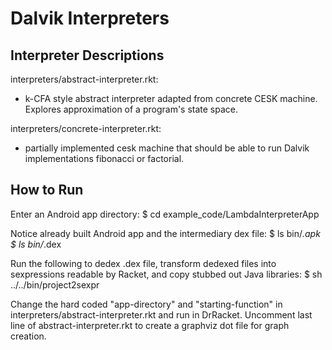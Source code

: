 Dalvik Interpreters
====================

Interpreter Descriptions
------------------------
interpreters/abstract-interpreter.rkt:
  - k-CFA style abstract interpreter adapted from concrete CESK machine. Explores approximation of a program's state space.

interpreters/concrete-interpreter.rkt:
  - partially implemented cesk machine that should be able to run Dalvik implementations fibonacci or factorial.


How to Run
----------

Enter an Android app directory:
  $ cd example_code/LambdaInterpreterApp

Notice already built Android app and the intermediary dex file:
  $ ls bin/*.apk
  $ ls bin/*.dex

Run the following to dedex .dex file, transform dedexed files into sexpressions readable by Racket, and copy stubbed out Java libraries:
  $ sh ../../bin/project2sexpr

Change the hard coded "app-directory" and "starting-function" in interpreters/abstract-interpreter.rkt and run in DrRacket. Uncomment last line of abstract-interpreter.rkt to create a graphviz dot file for graph creation.
